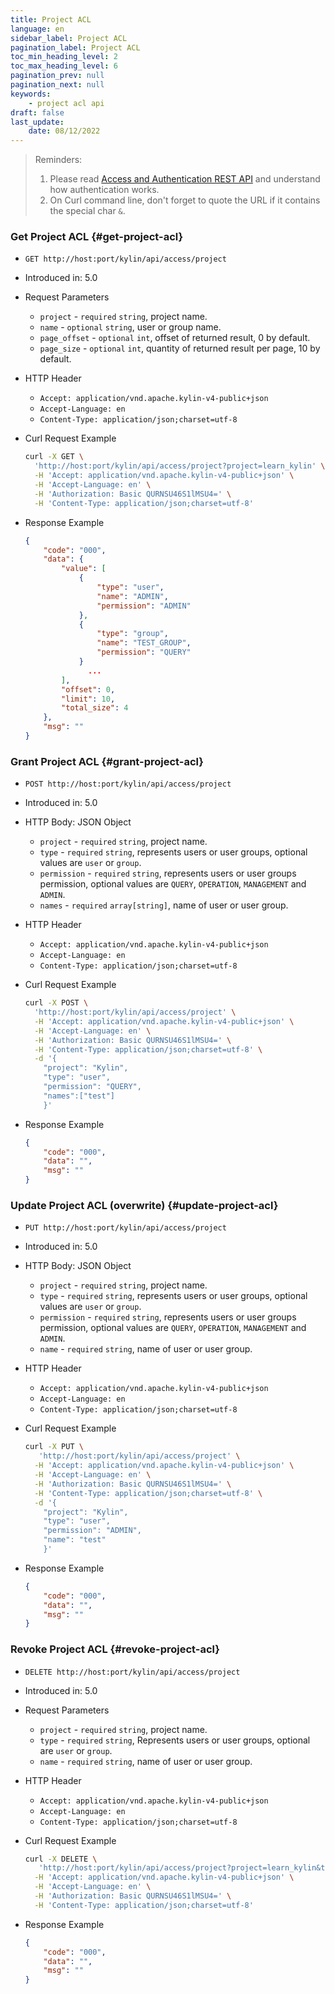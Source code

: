 ```yaml
---
title: Project ACL
language: en
sidebar_label: Project ACL
pagination_label: Project ACL
toc_min_heading_level: 2
toc_max_heading_level: 6
pagination_prev: null
pagination_next: null
keywords:
    - project acl api
draft: false
last_update:
    date: 08/12/2022
---
```


> Reminders:
>
> 1. Please read [Access and Authentication REST API](../authentication.md) and understand how authentication works.
> 2. On Curl command line, don't forget to quote the URL if it contains the special char `&`.


###  Get Project ACL {#get-project-acl}

- `GET http://host:port/kylin/api/access/project`

- Introduced in: 5.0

- Request Parameters

  - `project` - `required` `string`, project name.
  - `name` - `optional` `string`, user or group name.
  - `page_offset` - `optional` `int`, offset of returned result, 0 by default.
  - `page_size` - `optional` `int`, quantity of returned result per page, 10 by default.

- HTTP Header

  - `Accept: application/vnd.apache.kylin-v4-public+json`
  - `Accept-Language: en`
  - `Content-Type: application/json;charset=utf-8`

- Curl Request Example

  ```sh
  curl -X GET \
    'http://host:port/kylin/api/access/project?project=learn_kylin' \
    -H 'Accept: application/vnd.apache.kylin-v4-public+json' \
    -H 'Accept-Language: en' \
    -H 'Authorization: Basic QURNSU46S1lMSU4=' \
    -H 'Content-Type: application/json;charset=utf-8'
  ```

- Response Example

  ```json
  {
      "code": "000",
      "data": {
          "value": [
              {
                  "type": "user",
                  "name": "ADMIN",
                  "permission": "ADMIN"
              },
              {
                  "type": "group",
                  "name": "TEST_GROUP",
                  "permission": "QUERY"
              }
            	...
          ],
          "offset": 0,
          "limit": 10,
          "total_size": 4
      },
      "msg": ""
  }
  ```



###  Grant Project ACL {#grant-project-acl}

- `POST http://host:port/kylin/api/access/project`

- Introduced in: 5.0

- HTTP Body: JSON Object

  - `project` - `required` `string`, project name.
  - `type` - `required` `string`,  represents users or user groups, optional values are `user` or `group`.
  - `permission` - `required` `string`,  represents users or user groups permission, optional values are `QUERY`, `OPERATION`,  `MANAGEMENT` and  `ADMIN`.
  - `names` - `required` `array[string]`, name of user or user group.

- HTTP Header

  - `Accept: application/vnd.apache.kylin-v4-public+json`
  - `Accept-Language: en`
  - `Content-Type: application/json;charset=utf-8`

- Curl Request Example

  ```sh
  curl -X POST \
    'http://host:port/kylin/api/access/project' \
    -H 'Accept: application/vnd.apache.kylin-v4-public+json' \
    -H 'Accept-Language: en' \
    -H 'Authorization: Basic QURNSU46S1lMSU4=' \
    -H 'Content-Type: application/json;charset=utf-8' \
    -d '{
      "project": "Kylin",
      "type": "user",
      "permission": "QUERY",
      "names":["test"]
      }'
  ```

- Response Example

  ```json
  {
      "code": "000",
      "data": "",
      "msg": ""
  }
  ```



###  Update Project ACL (overwrite) {#update-project-acl}

- `PUT http://host:port/kylin/api/access/project`

- Introduced in: 5.0

- HTTP Body: JSON Object
  - `project` - `required` `string`, project name.
  - `type` - `required` `string`, represents users or user groups, optional values are `user` or `group`.
  - `permission` - `required` `string`, represents users or user groups permission, optional values are `QUERY`, `OPERATION`,  `MANAGEMENT` and  `ADMIN`.
  - `name` - `required` `string`, name of user or user group.

- HTTP Header

  - `Accept: application/vnd.apache.kylin-v4-public+json`
  - `Accept-Language: en`
  - `Content-Type: application/json;charset=utf-8`

- Curl Request Example

  ```sh
  curl -X PUT \
     'http://host:port/kylin/api/access/project' \
    -H 'Accept: application/vnd.apache.kylin-v4-public+json' \
    -H 'Accept-Language: en' \
    -H 'Authorization: Basic QURNSU46S1lMSU4=' \
    -H 'Content-Type: application/json;charset=utf-8' \
    -d '{
      "project": "Kylin",
      "type": "user",
      "permission": "ADMIN",
      "name": "test"
      }'
  ```

- Response Example

  ```json
  {
      "code": "000",
      "data": "",
      "msg": ""
  }
  ```



###  Revoke Project ACL {#revoke-project-acl}

- `DELETE http://host:port/kylin/api/access/project`

- Introduced in: 5.0

- Request Parameters

  - `project` - `required` `string`, project name. 
  - `type` - `required` `string`,  Represents users or user groups, optional are `user` or `group`.
  - `name` - `required` `string`, name of user or user group.

- HTTP Header

  - `Accept: application/vnd.apache.kylin-v4-public+json`
  - `Accept-Language: en`
  - `Content-Type: application/json;charset=utf-8`

- Curl Request Example

  ```sh
  curl -X DELETE \
     'http://host:port/kylin/api/access/project?project=learn_kylin&type=user&name=test' \
    -H 'Accept: application/vnd.apache.kylin-v4-public+json' \
    -H 'Accept-Language: en' \
    -H 'Authorization: Basic QURNSU46S1lMSU4=' \
    -H 'Content-Type: application/json;charset=utf-8'
  ```

- Response Example

  ```json
  {
      "code": "000",
      "data": "",
      "msg": ""
  }
  ```



